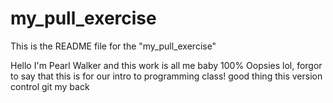 # my_pull_exercise

This is the README file for the "my_pull_exercise"

Hello I'm Pearl Walker and this work is all me baby 100%
Oopsies lol, forgor to say that this is for our intro to programming class! good thing this version control git my back
